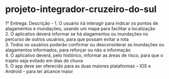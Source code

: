 # projeto-integrador-cruzeiro-do-sul

1° Entrega:
                 Descrição - 1. O usuário irá interagir para indicar os pontos de alagamentos e inundações, usando um mapa para facilitar a localização<br>
                             2. O aplicativo deverá informar se há alagamentos ou inundações no percurso de outros usuários, para que possam evitar a rota<br>
                             3. Todos os usuários poderão confirmar ou desconsiderar as inundações ou alagamentos informados, para reforçar ou não a informação<br>
                             4. O aplicativo deverá, pelo histórico, informar as áreas de risco, para que o trajeto seja evitado em dias de chuva<br>
                             5. O app deve ser oferecido para as duas maiores plataformas – IOS e Android – para ter alcance maior<br>
